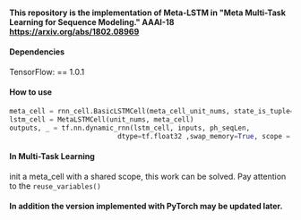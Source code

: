 #### This repository is the implementation of Meta-LSTM in "Meta Multi-Task Learning for Sequence Modeling." AAAI-18 https://arxiv.org/abs/1802.08969

#### Dependencies

TensorFlow:  == 1.0.1

#### How to use

```python
meta_cell = rnn_cell.BasicLSTMCell(meta_cell_unit_nums, state_is_tuple=False)
lstm_cell = MetaLSTMCell(unit_nums, meta_cell)
outputs, _ = tf.nn.dynamic_rnn(lstm_cell, inputs, ph_seqLen, 
                           dtype=tf.float32 ,swap_memory=True, scope = 'meta-lstm-')
```

#### In Multi-Task Learning

init a meta_cell with a shared scope, this work can be solved.  Pay attention to the  `reuse_variables()`

#### In addition the version implemented with PyTorch may be updated later.